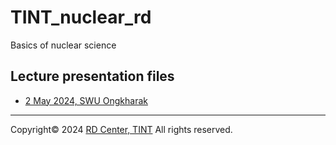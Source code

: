 # TINT_nuclear_rd

Basics of nuclear science

## Lecture presentation files
- [2 May 2024, SWU Ongkharak](https://github.com/cocobaco/TINT_nuclear_rd/blob/main/nucphy_swu_2may2024.pdf)

---
Copyright&copy; 2024 [RD Center, TINT](https://rdd.tint.or.th/) All rights reserved.
